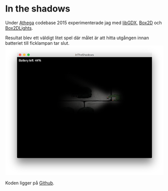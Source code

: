 # In the shadows
Under [Athega](http://athega.se) codebase 2015 experimenterade jag med [libGDX](https://libgdx.badlogicgames.com/), [Box2D](http://box2d.org/) 
och [Box2DLights](https://github.com/libgdx/box2dlights). 

Resultat blev ett väldigt litet spel där målet är att hitta utgången innan batteriet till ficklampan tar slut.
![Screenshot](screenshot.png) 

Koden ligger på [Github](https://github.com/ragulin/InTheShadows).
